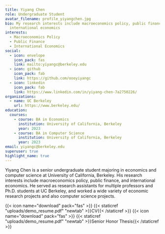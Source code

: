 ```yaml
---
title: Yiyang Chen
role: Undergraduate Student
avatar_filename: profile_yiyangchen.jpg
bio: My research interests include macroeconomics policy, public finance, and
  international economics
interests:
  - Macroeconomics Policy
  - Public Finance
  - International Economics
social:
  - icon: envelope
    icon_pack: fas
    link: mailto:yiyangc@berkeley.edu
  - icon: github
    icon_pack: fab
    link: https://github.com/oooyiyangc
  - icon: linkedin
    icon_pack: fab
    link: https://www.linkedin.com/in/yiyang-chen-7a2750226/
organizations:
  - name: UC Berkeley
    url: https://www.berkeley.edu/
education:
  courses:
    - course: BA in Economics
      institution: University of California, Berkeley
      year: 2023
    - course: BA in Computer Science
      institution: University of California, Berkeley
      year: 2023
email: yiyangc@berkeley.edu
superuser: true
highlight_name: true
---
```

Y﻿iyang Chen is a senior undergraduate student majoring in economics and computer science at University of California, Berkeley. His research interests include macroeconomics policy, public finance, and international economics. He served as research assistants for multiple professors and Ph.D. students at UC Berkeley, and worked a wide variety of economic research projects and also computer science projects. 

{{< icon name="download" pack="fas" >}} {{< staticref "uploads/demo_resume.pdf" "newtab" >}}CV{{< /staticref >}}
{{< icon name="download" pack="fas" >}} {{< staticref "uploads/demo_resume.pdf" "newtab" >}}S﻿enior Honor Thesis{{< /staticref >}}